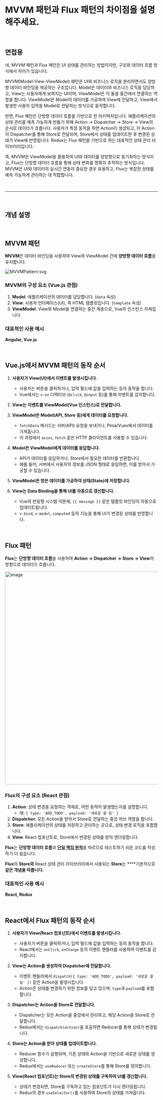 # MVVM 패턴과 Flux 패턴의 차이점을 설명해주세요.
<br/>

## 면접용

네, MVVM 패턴과 Flux 패턴은 UI 상태를 관리하는 방법이지만, 구조와 데이터 흐름 방식에서 차이가 있습니다.

MVVM(Model-View-ViewModel) 패턴은 UI와 비즈니스 로직을 분리하면서도 양방향 데이터 바인딩을 제공하는 구조입니다. Model은 데이터와 비즈니스 로직을 담당하고, View는 사용자에게 보여지는 UI이며, ViewModel은 이 둘을 중간에서 연결하는 역할을 합니다. ViewModel은 Model의 데이터를 가공하여 View에 전달하고, View에서 발생한 사용자 입력을 Model로 전달하는 방식으로 동작합니다.

반면, Flux 패턴은 단방향 데이터 흐름을 기반으로 한 아키텍처입니다. 애플리케이션의 상태 관리를 예측 가능하게 만들기 위해 Action → Dispatcher → Store → View의 순서로 데이터가 흐릅니다. 사용자가 특정 동작을 하면 Action이 생성되고, 이 Action이 Dispatcher를 통해 Store로 전달되며, Store에서 상태를 업데이트한 후 변경된 상태가 View에 반영됩니다. Redux는 Flux 패턴을 기반으로 하는 대표적인 상태 관리 라이브러리입니다.

즉, MVVM은 ViewModel을 활용하여 UI와 데이터를 양방향으로 동기화하는 방식이고, Flux는 단방향 데이터 흐름을 통해 상태 변화를 명확히 추적하는 방식입니다. MVVM은 UI와 데이터의 실시간 연동이 중요한 경우 유용하고, Flux는 복잡한 상태를 예측 가능하게 관리하는 데 적합합니다.

<br/>
<hr/>
<br/>

## 개념 설명
<br/>

## MVVM 패턴

**MVVM**은 데이터 바인딩을 사용하여 View와 ViewModel 간에 **양방향 데이터 흐름**을 유지합니다. 

![MVVMPattern svg](https://github.com/user-attachments/assets/e0623a9c-8f81-4863-91be-83e6ffe4d7c9)

### MVVM의 구성 요소 (Vue.js 관점)

1. **Model**: 애플리케이션의 데이터를 담당합니다. (`data` 속성)
2. **View**: 사용자 인터페이스(UI), 즉 HTML 템플릿입니다. (`template` 속성)
3. **ViewModel**: View와 Model을 연결하는 중간 계층으로, Vue의 인스턴스 자체입니다.

### 대표적인 사용 예시

**Angular, Vue.js**

<br/>

## **Vue.js에서 MVVM 패턴의 동작 순서**

1. **사용자가 View(UI)에서 이벤트를 발생시킵니다.**
    - 사용자는 버튼을 클릭하거나, 입력 필드에 값을 입력하는 등의 동작을 합니다.
    - Vue에서는 `v-on` 디렉티브 (`@click`, `@input` 등)를 통해 이벤트를 감지합니다.

2. **View는 이벤트를 ViewModel(Vue 인스턴스)로 전달합니다.**

3. **ViewModel은 Model(API, Store 등)에게 데이터를 요청합니다.**
    - `fetchData` 메서드는 서버(API) 요청을 보내거나, Pinia/Vuex에서 데이터를 가져옵니다.
    - 이 과정에서 `axios`, `fetch` 같은 HTTP 클라이언트를 사용할 수 있습니다.

4. **Model은 ViewModel에게 데이터를 응답합니다.**
    - API가 데이터를 응답하거나, Store에서 필요한 데이터를 반환합니다.
    - 예를 들어, 서버에서 사용자의 정보를 JSON 형태로 응답하면, 이를 받아서 가공할 수 있습니다.

5. **ViewModel은 받은 데이터를 가공하여 상태(State)에 저장합니다.**

6. **View는 Data Binding을 통해 UI를 자동으로 갱신합니다.**
    - Vue의 반응형 시스템 덕분에, `{{ message }}` 같은 템플릿 바인딩이 자동으로 업데이트됩니다.
    - `v-bind`, `v-model`, `computed` 등의 기능을 통해 UI가 변경된 상태를 반영합니다.

<br/>

## Flux 패턴

**Flux**는 **단방향 데이터 흐름**을 사용하여 **Action -> Dispatcher -> Store -> View**의 방향으로 데이터가 흐릅니다.

<img width="702" alt="image" src="https://github.com/user-attachments/assets/724fb7d1-3d86-439e-b1e2-68f9cdd9c957" />

### Flux의 구성 요소 (React 관점)

1. **Action**: 상태 변경을 요청하는 객체로, 어떤 동작이 발생했는지를 설명합니다.
    - 예: `{ type: 'ADD_TODO', payload: '새로운 할 일' }`
2. **Dispatcher**: 모든 Action을 받아서 Store로 전달하는 중앙 허브 역할을 합니다.
3. **Store**: 애플리케이션의 상태를 저장하고 관리하는 곳으로, 상태 변경 로직을 포함합니다.
4. **View**: React 컴포넌트로, Store에서 변경된 상태를 받아 렌더링합니다.

**Flux**는 **단방향 데이터 흐름**과 [**단일 책임 원칙**](https://github.com/FE-CITYR0CK/React-Docs/blob/main/02_State%20%EA%B4%80%EB%A6%AC%ED%95%98%EA%B8%B0/03_%EC%BB%B4%ED%8F%AC%EB%84%8C%ED%8A%B8%20%EA%B0%84%20State%20%EA%B3%B5%EC%9C%A0%ED%95%98%EA%B8%B0.md#react%EC%9D%98-%EB%8B%A8%EC%9D%BC-%EC%A7%84%EB%A6%AC%EC%9D%98-%EC%9B%90%EC%B2%9Csingle-source-of-truth)을 따르므로 테스트하기 쉬운 코드를 작성하기 더 쉽습니다.

**Flux**의 **Store와** React 상태 관리 라이브러리에서 사용되는 **Store**는 ****기본적으로 **같은 개념을 따릅니다.**

### 대표적인 사용 예시

**React, Redux**

<br/>

## React에서 Flux 패턴의 동작 순서

1. **사용자가 View(React 컴포넌트)에서 이벤트를 발생시킵니다.**
    - 사용자가 버튼을 클릭하거나, 입력 필드에 값을 입력하는 등의 동작을 합니다.
    - React에서는 `onClick`, `onChange` 등의 이벤트 핸들러를 사용하여 이벤트를 감지합니다.

2. **View는 Action을 생성하여 Dispatcher에 전달합니다.**
    - 이벤트 핸들러에서 `dispatch({ type: 'ADD_TODO', payload: '새로운 할 일' })` 같은 Action을 발생시킵니다.
    - Action은 상태를 변경하기 위한 정보를 담고 있으며, `type`과 `payload`를 포함합니다.

3. **Dispatcher는 Action을 Store로 전달합니다.**
    - Dispatcher는 모든 Action을 중앙에서 관리하고, 해당 Action을 Store로 전달합니다.
    - Redux에서는 `dispatch(action)`을 호출하면 Reducer를 통해 상태가 변경됩니다.

4. **Store는 Action을 받아 상태를 업데이트합니다.**
    - Reducer 함수가 실행되며, 기존 상태와 Action을 기반으로 새로운 상태를 생성합니다.
    - Redux에서는 `useReducer` 또는 `createStore`를 통해 Store를 정의합니다.

5. **View(React 컴포넌트)는 Store의 변경된 상태를 구독하여 UI를 갱신합니다.**
    - 상태가 변경되면, Store를 구독하고 있는 컴포넌트가 다시 렌더링됩니다.
    - Redux의 경우 `useSelector()`를 사용하여 Store의 상태를 가져옵니다.
